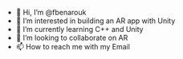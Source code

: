 - 👋 Hi, I’m @fbenarouk
- 👀 I’m interested in building an AR app with Unity
- 🌱 I’m currently learning C++ and Unity
- 💞️ I’m looking to collaborate on AR
- 📫 How to reach me with my Email 

<!---
fbenarouk/fbenarouk is a ✨ special ✨ repository because its `README.md` (this file) appears on your GitHub profile.
You can click the Preview link to take a look at your changes.
--->
